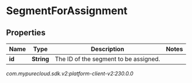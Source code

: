 # SegmentForAssignment


## Properties

| Name | Type | Description | Notes |
| ------------ | ------------- | ------------- | ------------- |
| **id** | **String** | The ID of the segment to be assigned. |  |




_com.mypurecloud.sdk.v2:platform-client-v2:230.0.0_
